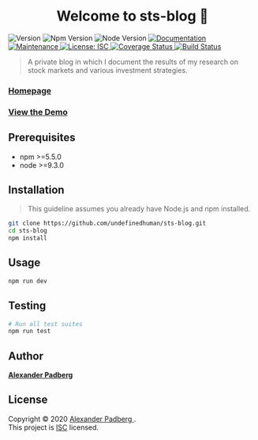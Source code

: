 <h1 align="center">Welcome to sts-blog 👋</h1>
<p>
  <img alt="Version" src="https://img.shields.io/badge/version-0.10.13-blue.svg?cacheSeconds=2592000" /> 
  <img src="https://img.shields.io/badge/npm-%3E%3D5.5.0-blue.svg"  alt="Npm Version"/>
  <img src="https://img.shields.io/badge/node-%3E%3D9.3.0-blue.svg"  alt="Node Version"/>
  <a href="https://github.com/undefinedhuman/sts-blog" target="_blank">
    <img alt="Documentation" src="https://img.shields.io/badge/documentation-yes-brightgreen.svg" />
  </a>
  <a href="https://github.com/undefinedhuman/sts-blog/graphs/commit-activity" target="_blank">
    <img alt="Maintenance" src="https://img.shields.io/badge/Maintained%3F-yes-green.svg" />
  </a>
  <a href="https://github.com/undefinedhuman/sts-blog/blob/master/LICENSE" target="_blank">
    <img alt="License: ISC" src="https://img.shields.io/badge/license-ISC-yellow.svg" />
  </a>
  <a href='https://coveralls.io/github/undefinedhuman/sts-blog?branch=master'>
    <img src='https://coveralls.io/repos/github/undefinedhuman/sts-blog/badge.svg?branch=master' alt='Coverage Status' />
  </a>
    <a href='https://travis-ci.com/undefinedhuman/sts-blog'>
      <img src='https://travis-ci.com/undefinedhuman/sts-blog.svg?branch=master' alt='Build Status' />
    </a>
</p>

> A private blog in which I document the results of my research on stock markets and various investment strategies.

### [Homepage](https://github.com/undefinedhuman/sts-blog)
### [View the Demo](http://144.91.69.99:3000/index.html)

## Prerequisites

- npm >=5.5.0
- node >=9.3.0

## Installation

> This guideline assumes you already have Node.js and npm installed.

```sh
git clone https://github.com/undefinedhuman/sts-blog.git
cd sts-blog
npm install
``` 

## Usage

```sh
npm run dev
```

## Testing

```sh
# Run all test suites
npm run test
```

## Author

**[Alexander Padberg](https://github.com/undefinedhuman)**

## License

Copyright © 2020 [Alexander Padberg <undefinedhuman>](https://github.com/undefinedhuman).<br />
This project is [ISC](https://github.com/undefinedhuman/sts-blog/blob/master/LICENSE) licensed.










